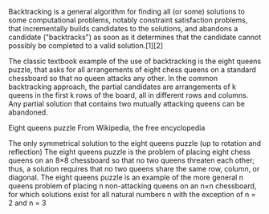 Backtracking is a general algorithm for finding all (or some) solutions to some computational problems, notably constraint satisfaction problems,
that incrementally builds candidates to the solutions, and abandons a candidate ("backtracks") as soon as it determines that the candidate cannot
possibly be completed to a valid solution.[1][2]

The classic textbook example of the use of backtracking is the eight queens puzzle, that asks for all arrangements of eight chess queens on a
standard chessboard so that no queen attacks any other. In the common backtracking approach, the partial candidates are arrangements of k queens
in the first k rows of the board, all in different rows and columns. Any partial solution that contains two mutually attacking queens can be abandoned.

Eight queens puzzle
From Wikipedia, the free encyclopedia

The only symmetrical solution to the eight queens puzzle (up to rotation and reflection)
The eight queens puzzle is the problem of placing eight chess queens on an 8×8 chessboard so that no two queens threaten each other; thus, a solution
requires that no two queens share the same row, column, or diagonal. The eight queens puzzle is an example of the more general n queens problem of
placing n non-attacking queens on an n×n chessboard, for which solutions exist for all natural numbers n with the exception of n = 2 and n = 3